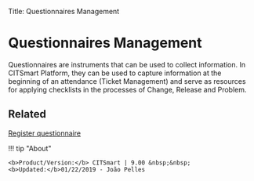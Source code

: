 Title: Questionnaires Management

# Questionnaires Management

Questionnaires are instruments that can be used to collect information. In CITSmart Platform, they can be used to capture information at the beginning of an attendance (Ticket Management) and serve as resources for applying checklists in the processes of Change, Release and Problem.

## Related

[Register questionnaire][1]

[1]:/en-us/citsmart-platform-9/platform-administration/questionnaires/questionaires-management/register-questionnaire.html


!!! tip "About"

    <b>Product/Version:</b> CITSmart | 9.00 &nbsp;&nbsp;
    <b>Updated:</b>01/22/2019 - João Pelles  
	

	